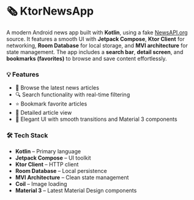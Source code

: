 # 🗞️ KtorNewsApp

A modern Android news app built with **Kotlin**, using a fake [NewsAPI.org](https://newsapi.org) source. It features a smooth UI with **Jetpack Compose**, **Ktor Client** for networking, **Room Database** for local storage, and **MVI architecture** for state management. The app includes a **search bar**, **detail screen**, and **bookmarks (favorites)** to browse and save content effortlessly.

### 💡 Features

* 📰 Browse the latest news articles
* 🔍 Search functionality with real-time filtering
* ⭐ Bookmark favorite articles
* 📄 Detailed article view
* 🎨 Elegant UI with smooth transitions and Material 3 components

### 🛠️ Tech Stack

* **Kotlin** – Primary language
* **Jetpack Compose** – UI toolkit
* **Ktor Client** – HTTP client
* **Room Database** – Local persistence
* **MVI Architecture** – Clean state management
* **Coil** – Image loading
* **Material 3** – Latest Material Design components

